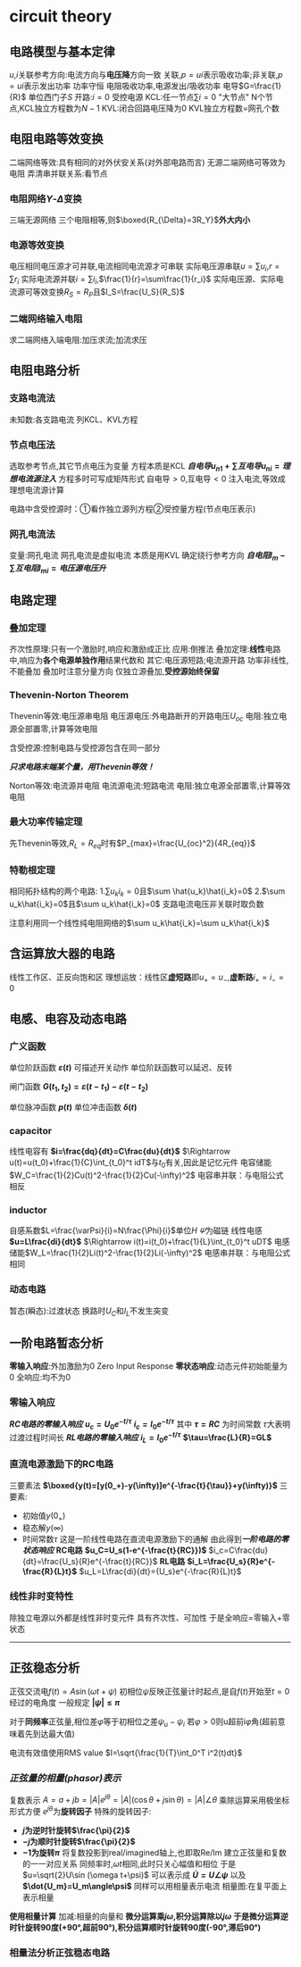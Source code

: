 # circuit theory
## 电路模型与基本定律
$u$,$i$关联参考方向:电流方向与**电压降**方向一致
关联,$p=ui$表示吸收功率;非关联,$p=ui$表示发出功率
功率守恒 电阻吸收功率,电源发出/吸收功率
电导$G=\frac{1}{R}$ 单位西门子$S$
开路:$i=0$
受控电源
KCL:任一节点$\sum i=0$ "大节点"
N个节点,KCL独立方程数为$N-1$
KVL:闭合回路电压降为0
KVL独立方程数=网孔个数
## 电阻电路等效变换
二端网络等效:具有相同的对外伏安关系(对外部电路而言)
无源二端网络可等效为电阻
弄清串并联关系:看节点
### 电阻网络$Y$-$\Delta$变换
三端无源网络
三个电阻相等,则$\boxed{R_{\Delta}=3R_Y}$**外大内小**
### 电源等效变换
电压相同电压源才可并联,电流相同电流源才可串联
实际电压源串联$u=\sum u_i$,$r=\sum r_i$
实际电流源并联$i=\sum i_i$,$\frac{1}{r}=\sum\frac{1}{r_i}$
实际电压源、实际电流源可等效变换$R_S=R_P$且$I_S=\frac{U_S}{R_S}$
### 二端网络输入电阻
求二端网络入端电阻:加压求流;加流求压
## 电阻电路分析
### 支路电流法
未知数:各支路电流
列KCL、KVL方程
### 节点电压法
选取参考节点,其它节点电压为变量
方程本质是KCL
**$自电导u_{n1}+\sum 互电导u_{ni}=理想电流源注入$**
方程多时可写成矩阵形式
自电导$>0$,互电导$<0$
注入电流,等效成理想电流源计算

电路中含受控源时：①看作独立源列方程②受控量方程(节点电压表示)
### 网孔电流法
变量:网孔电流
网孔电流是虚拟电流
本质是用KVL
确定绕行参考方向
**$自电阻I_m-\sum 互电阻I_{mi}=电压源电压升$**
## 电路定理
### 叠加定理
齐次性原理:只有一个激励时,响应和激励成正比
应用:倒推法
叠加定理:**线性**电路中,响应为**各个电源单独作用**结果代数和
其它:电压源短路;电流源开路
功率非线性,不能叠加
叠加时注意分量方向
仅独立源叠加,**受控源始终保留**
### Thevenin-Norton Theorem
Thevenin等效:电压源串电阻
电压源电压:外电路断开的开路电压$U_{oc}$
电阻:独立电源全部置零,计算等效电阻

含受控源:控制电路与受控源包含在同一部分

***只求电路末端某个量，用Thevenin等效！***

Norton等效:电流源并电阻
电流源电流:短路电流
电阻:独立电源全部置零,计算等效电阻

### 最大功率传输定理
先Thevenin等效,$R_L=R_{eq}$时有$P_{max}=\frac{U_{oc}^2}{4R_{eq}}$
### 特勒根定理
相同拓扑结构的两个电路:
1.$\sum u_ki_k=0$且$\sum \hat{u_k}\hat{i_k}=0$
2.$\sum u_k\hat{i_k}=0$且$\sum u_k\hat{i_k}=0$
支路电流电压非关联时取负数

注意利用同一个线性纯电阻网络的$\sum u_k\hat{i_k}=\sum u_k\hat{i_k}$
## 含运算放大器的电路
线性工作区、正反向饱和区
理想运放：线性区**虚短路**即$u_+=u_-$,**虚断路**$i_+=i_-=0$
## 电感、电容及动态电路
### 广义函数
单位阶跃函数 **$\varepsilon(t)$** 可描述开关动作
单位阶跃函数可以延迟、反转

闸门函数 **$G(t_1,t_2)=\varepsilon(t-t_1)-\varepsilon(t-t_2)$**

单位脉冲函数 **$p(t)$**
单位冲击函数 **$\delta(t)$**

### capacitor
线性电容有 **$i=\frac{dq}{dt}=C\frac{du}{dt}$**
$\Rightarrow u(t)=u(t_0)+\frac{1}{C}\int_{t_0}^t idT$与$t_0$有关,因此是记忆元件
电容储能$W_C=\frac{1}{2}Cu(t)^2-\frac{1}{2}Cu(-\infty)^2$
电容串并联：与电阻公式相反
### inductor
自感系数$L=\frac{\varPsi}{i}=N\frac{\Phi}{i}$单位$H$
$\varPsi$为磁链
线性电感 **$u=L\frac{di}{dt}$**
$\Rightarrow i(t)=i(t_0)+\frac{1}{L}\int_{t_0}^t uDT$
电感储能$W_L=\frac{1}{2}Li(t)^2-\frac{1}{2}Li(-\infty)^2$
电感串并联：与电阻公式相同
### 动态电路
暂态(瞬态):过渡状态
换路时$U_C$和$I_L$不发生突变
## 一阶电路暂态分析
**零输入响应**:外加激励为0
Zero Input Response
**零状态响应**:动态元件初始能量为0
全响应:均不为0
###  零输入响应
***RC电路的零输入响应***
**$u_c=U_0e^{-t/\tau}$**
**$i_c=I_0e^{-t/\tau}$**
其中 **$\tau=RC$** 为时间常数
$\tau$大表明过渡过程时间长
***RL电路的零输入响应***
**$i_L=I_0e^{-t/\tau}$**
**$\tau=\frac{L}{R}=GL$**
### 直流电源激励下的RC电路
三要素法
**$\boxed{y(t)=[y(0_+)-y(\infty)]e^{-\frac{t}{\tau}}+y(\infty)}$**
三要素:
- 初始值$y(0_+)$
- 稳态解$y(\infty)$
- 时间常数$\tau$
这是一阶线性电路在直流电源激励下的通解
由此得到***一阶电路的零状态响应***
**RC电路**
**$u_C=U_s(1-e^{-\frac{t}{RC}})$**
$i_c=C\frac{du}{dt}=\frac{U_s}{R}e^{-\frac{t}{RC}}$
**RL电路**
**$i_L=\frac{U_s}{R}e^{-\frac{R}{L}t}$**
$u_L=L\frac{di}{dt}={U_s}e^{-\frac{R}{L}t}$
### 线性非时变特性
除独立电源以外都是线性非时变元件
具有齐次性、可加性
于是全响应=零输入+零状态

************
## 正弦稳态分析
正弦交流电$f(t)=A\sin(\omega t+\psi)$
初相位$\psi$反映正弦量计时起点,是自$f(t)$开始至$t=0$经过的电角度
一般规定 **$\left\lvert \psi\right\rvert \leqslant \pi$**

对于**同频率**正弦量,相位差$\varphi$等于初相位之差$\psi_u-\psi_i$
若$\varphi>0$则u超前i$\varphi$角(超前意味着先到达最大值)

电流有效值使用RMS value
$I=\sqrt{\frac{1}{T}\int_0^T i^2(t)dt}$

### ***正弦量的相量(phasor)表示***
复数表示
$A=a+jb=\left\lvert A\right\rvert e^{j\theta}=\left\lvert A\right\rvert \left(\cos\theta+j\sin\theta\right)=\left\lvert A\right\rvert\angle\theta$
乘除运算采用极坐标形式方便
$e^{j\theta}$为**旋转因子**
特殊的旋转因子:
- **$j$为逆时针旋转$\frac{\pi}{2}$**
- **$-j$为顺时针旋转$\frac{\pi}{2}$**
- **$-1$为旋转$\pi$**
将复数投影到real/imagined轴上,也即取Re/Im
建立正弦量和复数的一一对应关系
同频率时,$\omega t$相同,此时只关心幅值和相位
于是$u=\sqrt{2}U\sin (\omega t+\psi)$
可以表示成 **$\dot{U}=U\angle\psi$** 以及 **$\dot{U_m}=U_m\angle\psi$**
同样可以用相量表示电流
相量图:在复平面上表示相量

**使用相量计算**
加减:相量的向量和
**微分运算乘$j\omega$,积分运算除以$j\omega$**
**于是微分运算逆时针旋转90度(+90°,超前90°),积分运算顺时针旋转90度(-90°,滞后90°)**
### 相量法分析正弦稳态电路





